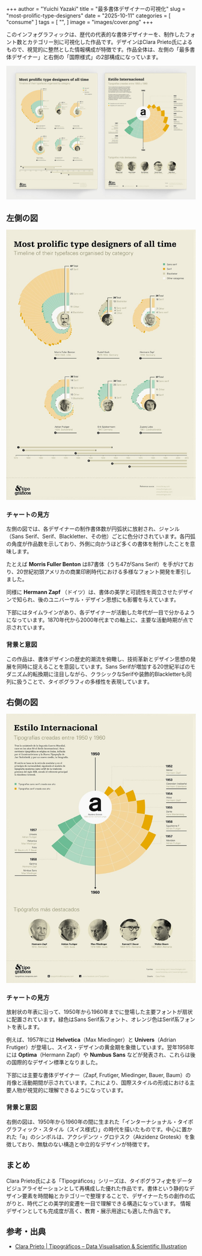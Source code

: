 +++
author = "Yuichi Yazaki"
title = "最多書体デザイナーの可視化"
slug = "most-prolific-type-designers"
date = "2025-10-11"
categories = [
    "consume"
]
tags = [
    "",
]
image = "images/cover.png"
+++

このインフォグラフィックは、歴代の代表的な書体デザイナーを、制作したフォント数とカテゴリー別に可視化した作品です。デザインはClara Prieto氏によるもので、視覚的に整然とした情報構成が特徴です。作品全体は、左側の「最多書体デザイナー」と右側の「国際様式」の2部構成になっています。

<!--more-->

![](images/mainvisual.jpg)


## 左側の図

![](images/mainvisual-left.jpg)

### チャートの見方

左側の図では、各デザイナーの制作書体数が円弧状に放射され、ジャンル（Sans Serif、Serif、Blackletter、その他）ごとに色分けされています。各円弧の角度が作品数を示しており、外側に向かうほど多くの書体を制作したことを意味します。

たとえば **Morris Fuller Benton** は87書体（うち47がSans Serif）を手がけており、20世紀初頭アメリカの商業印刷時代における多様なフォント開発を牽引しました。

同様に **Hermann Zapf** （ドイツ）は、書体の美学と可読性を両立させたデザインで知られ、後のユニバーサル・デザイン思想にも影響を与えています。

下部にはタイムラインがあり、各デザイナーが活動した年代が一目で分かるようになっています。1870年代から2000年代までの軸上に、主要な活動時期が点で示されています。

### 背景と意図

この作品は、書体デザインの歴史的潮流を俯瞰し、技術革新とデザイン思想の発展を同時に捉えることを意図しています。Sans Serifが増加する20世紀半ばのモダニズム的転換期に注目しながら、クラシックなSerifや装飾的Blackletterも同列に扱うことで、タイポグラフィの多様性を表現しています。


## 右側の図

![](images/mainvisual-right.jpg)



### チャートの見方

放射状の年表に沿って、1950年から1960年までに登場した主要フォントが扇状に配置されています。緑色はSans Serif系フォント、オレンジ色はSerif系フォントを表します。

例えば、1957年には **Helvetica**（Max Miedinger）と **Univers**（Adrian Frutiger）が登場し、スイス・デザインの黄金期を象徴しています。翌年1958年には **Optima**（Hermann Zapf）や **Numbus Sans** などが発表され、これらは後の国際的なデザイン標準となりました。

下部には主要な書体デザイナー（Zapf, Frutiger, Miedinger, Bauer, Baum）の肖像と活動期間が示されています。これにより、国際スタイルの形成における主要人物が視覚的に理解できるようになっています。

### 背景と意図

右側の図は、1950年から1960年の間に生まれた「インターナショナル・タイポグラフィック・スタイル（スイス様式）」の時代を描いたものです。中心に置かれた「a」のシンボルは、アクシデンツ・グロテスク（Akzidenz Grotesk）を象徴しており、無駄のない構造と中立的なデザインが特徴です。


## まとめ

Clara Prieto氏による「Tipográficos」シリーズは、タイポグラフィ史をデータビジュアライゼーションとして再構成した優れた作品です。書体という静的なデザイン要素を時間軸とカテゴリーで整理することで、デザイナーたちの創作の広がりと、時代ごとの美学的変遷を一目で理解できる構造になっています。
情報デザインとしても完成度が高く、教育・展示用途にも適した作品です。



## 参考・出典
- [Clara Prieto | Tipográficos – Data Visualisation & Scientific Illustration](https://www.claraprieto.com/tipograficos)